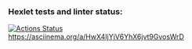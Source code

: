 ### Hexlet tests and linter status:
[![Actions Status](https://github.com/MT-cod/php-project-lvl2/workflows/hexlet-check/badge.svg)](https://github.com/MT-cod/php-project-lvl2/actions)
<br>
https://asciinema.org/a/HwX4IjYjV6YhX6jvt9GvosWrD
<br>

